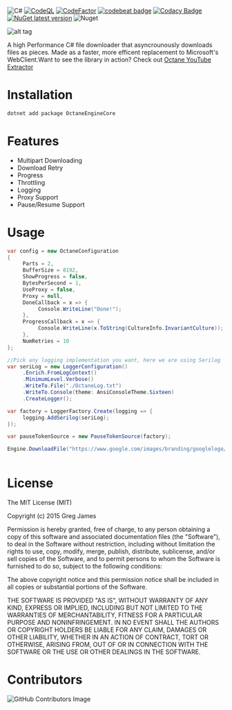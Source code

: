 ![C#](https://github.com/gregyjames/OctaneDownloader/actions/workflows/dotnet.yml/badge.svg)
[![CodeQL](https://github.com/gregyjames/OctaneDownloader/actions/workflows/codeql-analysis.yml/badge.svg?branch=master)](https://github.com/gregyjames/OctaneDownloader/actions/workflows/codeql-analysis.yml)
[![CodeFactor](https://www.codefactor.io/repository/github/gregyjames/octanedownloader/badge)](https://www.codefactor.io/repository/github/gregyjames/octanedownloader)
[![codebeat badge](https://codebeat.co/badges/9154fd6f-ac4b-4f00-8910-66488582efcd)](https://codebeat.co/projects/github-com-gregyjames-octanedownloader-master)
[![Codacy Badge](https://app.codacy.com/project/badge/Grade/e0366fe0406741bcbdab62354124d877)](https://www.codacy.com/gh/gregyjames/OctaneDownloader/dashboard?utm_source=github.com&amp;utm_medium=referral&amp;utm_content=gregyjames/OctaneDownloader&amp;utm_campaign=Badge_Grade)
[![NuGet latest version](https://badgen.net/nuget/v/OctaneEngineCore)](https://www.nuget.org/packages/OctaneEngineCore)
![Nuget](https://img.shields.io/nuget/dt/OctaneEngineCore)

![alt tag](https://image.ibb.co/h2tK8v/Untitled_1.png)


A high Performance C# file downloader that asyncrounously downloads files as pieces. Made as a faster, more efficent replacement to Microsoft's WebClient.Want to see the library in action? Check out [Octane YouTube Extractor](https://github.com/gregyjames/OCTANE-YoutubeExtractor)

# Installation
```sh
dotnet add package OctaneEngineCore
```

# Features
* Multipart Downloading
* Download Retry
* Progress
* Throttling
* Logging
* Proxy Support
* Pause/Resume Support

# Usage
```csharp
var config = new OctaneConfiguration
{
     Parts = 2,
     BufferSize = 8192,
     ShowProgress = false,
     BytesPerSecond = 1,
     UseProxy = false,
     Proxy = null,
     DoneCallback = x => {
          Console.WriteLine("Done!"); 
     },
     ProgressCallback = x => { 
          Console.WriteLine(x.ToString(CultureInfo.InvariantCulture)); 
     },
     NumRetries = 10
};

//Pick any logging implementation you want, here we are using Serilog
var seriLog = new LoggerConfiguration()
     .Enrich.FromLogContext()
     .MinimumLevel.Verbose()
     .WriteTo.File("./OctaneLog.txt")
     .WriteTo.Console(theme: AnsiConsoleTheme.Sixteen)
     .CreateLogger();

var factory = LoggerFactory.Create(logging => {
     logging.AddSerilog(seriLog);
});

var pauseTokenSource = new PauseTokenSource(factory);

Engine.DownloadFile("https://www.google.com/images/branding/googlelogo/1x/googlelogo_light_color_272x92dp.png", factory, null, config, pauseTokenSource).Wait();
        
```

# License
The MIT License (MIT)

Copyright (c) 2015 Greg James

Permission is hereby granted, free of charge, to any person obtaining a copy
of this software and associated documentation files (the "Software"), to deal
in the Software without restriction, including without limitation the rights
to use, copy, modify, merge, publish, distribute, sublicense, and/or sell
copies of the Software, and to permit persons to whom the Software is
furnished to do so, subject to the following conditions:

The above copyright notice and this permission notice shall be included in all
copies or substantial portions of the Software.

THE SOFTWARE IS PROVIDED "AS IS", WITHOUT WARRANTY OF ANY KIND, EXPRESS OR
IMPLIED, INCLUDING BUT NOT LIMITED TO THE WARRANTIES OF MERCHANTABILITY,
FITNESS FOR A PARTICULAR PURPOSE AND NONINFRINGEMENT. IN NO EVENT SHALL THE
AUTHORS OR COPYRIGHT HOLDERS BE LIABLE FOR ANY CLAIM, DAMAGES OR OTHER
LIABILITY, WHETHER IN AN ACTION OF CONTRACT, TORT OR OTHERWISE, ARISING FROM,
OUT OF OR IN CONNECTION WITH THE SOFTWARE OR THE USE OR OTHER DEALINGS IN THE
SOFTWARE.

# Contributors
![GitHub Contributors Image](https://contrib.rocks/image?repo=gregyjames/OctaneDownloader)
